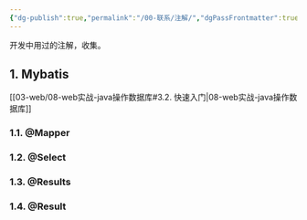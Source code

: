 ```yaml
---
{"dg-publish":true,"permalink":"/00-联系/注解/","dgPassFrontmatter":true}
---
```



开发中用过的注解，收集。


## 1. Mybatis

[[03-web/08-web实战-java操作数据库#3.2. 快速入门\|08-web实战-java操作数据库]]

### 1.1. @Mapper

### 1.2. @Select

### 1.3. @Results

### 1.4. @Result
